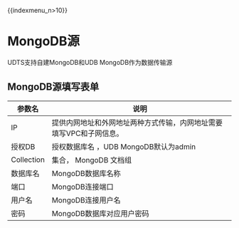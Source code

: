 {{indexmenu_n>10}}

# MongoDB源

UDTS支持自建MongoDB和UDB MongoDB作为数据传输源

## MongoDB源填写表单

| 参数名   | 说明                                                         |
| -------- | ------------------------------------------------------------ |
| IP       | 提供内网地址和外网地址两种方式传输，内网地址需要填写VPC和子网信息。 |
| 授权DB      |授权数据库名  ，UDB MongoDB默认为admin|
| Collection       | 集合， MongoDB 文档组 |
| 数据库名 | MongoDB数据库名称|                                         |
| 端口     | MongoDB连接端口                                                |
| 用户名   | MongoDB连接用户名                                              |
| 密码     | MongoDB数据库对应用户密码                                      |



